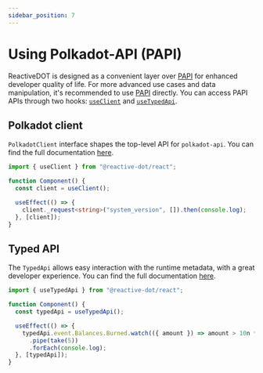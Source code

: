 ```yaml
---
sidebar_position: 7
---
```


# Using Polkadot-API (PAPI)

ReactiveDOT is designed as a convenient layer over [PAPI](https://papi.how/) for enhanced developer quality of life. For more advanced use cases and data manipulation, it's recommended to use [PAPI](https://papi.how/) directly. You can access PAPI APIs through two hooks: [`useClient`](/react/api/react/functions/useClient) and [`useTypedApi`](/react/api/react/functions/useTypedApi).

## Polkadot client

`PolkadotClient` interface shapes the top-level API for `polkadot-api`. You can find the full documentation [here](https://papi.how/client).

```ts
import { useClient } from "@reactive-dot/react";

function Component() {
  const client = useClient();

  useEffect(() => {
    client._request<string>("system_version", []).then(console.log);
  }, [client]);
}
```

## Typed API

The `TypedApi` allows easy interaction with the runtime metadata, with a great developer experience. You can find the full documentation [here](https://papi.how/typed).

```ts
import { useTypedApi } from "@reactive-dot/react";

function Component() {
  const typedApi = useTypedApi();

  useEffect(() => {
    typedApi.event.Balances.Burned.watch(({ amount }) => amount > 10n ** 10n)
      .pipe(take(5))
      .forEach(console.log);
  }, [typedApi]);
}
```

